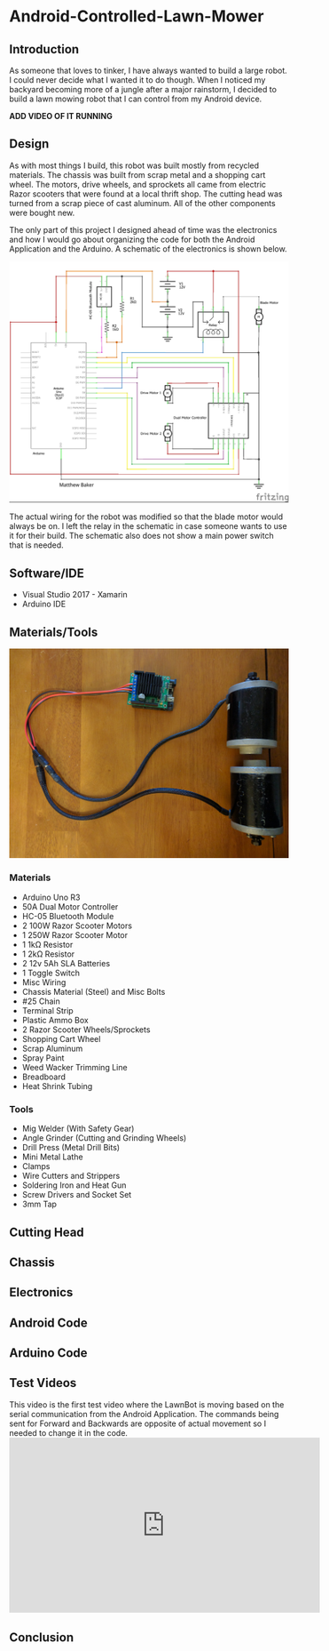 # Android-Controlled-Lawn-Mower
<h2> Introduction </h2>
<p>As someone that loves to tinker, I have always wanted to build a large robot. I could never decide what I wanted it to do though. When I noticed my backyard becoming more of a jungle after a major rainstorm, I decided to build a lawn mowing robot that I can control from my Android device.</p> 
<b>ADD VIDEO OF IT RUNNING</b>
<h2>Design</h2>
<p>As with most things I build, this robot was built mostly from recycled materials. The chassis was built from scrap metal and a shopping cart wheel. The motors, drive wheels, and sprockets all came from electric Razor scooters that were found at a local thrift shop. The cutting head was turned from a scrap piece of cast aluminum. All of the other components were bought new.</p>
<p>The only part of this project I designed ahead of time was the electronics and how I would go about organizing the code for both the Android Application and the Arduino. A schematic of the electronics is shown below. </p> 
<img src = "https://github.com/mbaker92/Android-Controlled-Lawn-Mower/blob/master/Pictures/LawnMower1Updated_schem.jpg?raw=true"> 
<p>The actual wiring for the robot was modified so that the blade motor would always be on. I left the relay in the schematic in case someone wants to use it for their build. The schematic also does not show a main power switch that is needed.</p>
<h2>Software/IDE</h2>
<ul>
  <li>Visual Studio 2017 - Xamarin</li>
  <li>Arduino IDE</li>
</ul>
<h2>Materials/Tools</h2>
<img src="https://github.com/mbaker92/Android-Controlled-Lawn-Mower/blob/master/Pictures/IMG_20180413_184312.jpg?raw=true">
<h3>Materials</h3>
<ul>
  <li>Arduino Uno R3 </li>
  <li>50A Dual Motor Controller</li>
  <li>HC-05 Bluetooth Module</li>
  <li>2 100W Razor Scooter Motors</li>
  <li>1 250W Razor Scooter Motor</li>
  <li>1 1k&#8486 Resistor</li>
  <li>1 2k&#8486 Resistor</li>
  <li>2 12v 5Ah SLA Batteries</li>
  <li>1 Toggle Switch</li>
  <li>Misc Wiring</li>
  <li>Chassis Material (Steel) and Misc Bolts</li>
  <li>#25 Chain</li>
  <li>Terminal Strip</li>
  <li>Plastic Ammo Box</li>
  <li>2 Razor Scooter Wheels/Sprockets</li>
  <li>Shopping Cart Wheel</li>
  <li>Scrap Aluminum</li>
  <li>Spray Paint</li>
  <li>Weed Wacker Trimming Line</li>
  <li>Breadboard</li>
  <li>Heat Shrink Tubing</li>
</ul>
<h3>Tools</h3>
<ul>
  <li>Mig Welder (With Safety Gear)</li>
  <li>Angle Grinder (Cutting and Grinding Wheels)</li>
  <li>Drill Press (Metal Drill Bits)</li>
  <li>Mini Metal Lathe</li>
  <li>Clamps</li>
  <li>Wire Cutters and Strippers</li>
  <li>Soldering Iron and Heat Gun</li>
  <li>Screw Drivers and Socket Set</li>
  <li>3mm Tap</li>
</ul>
<h2>Cutting Head</h2>
<h2>Chassis</h2>
<h2>Electronics</h2>
<h2>Android Code</h2>
<h2>Arduino Code</h2>
<h2>Test Videos</h2>
<p>This video is the first test video where the LawnBot is moving based on the serial communication from the Android Application. The commands being sent for Forward and Backwards are opposite of actual movement so I needed to change it in the code.
<iframe width="560" height="315" src="https://www.youtube.com/embed/AuVcFB6_y2I" frameborder="0" allow="autoplay; encrypted-media" allowfullscreen></iframe>
<h2>Conclusion</h2>
<img src="
